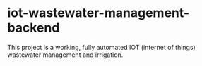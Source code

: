 # iot-wastewater-management-backend
This project is a working, fully automated IOT (internet of things) wastewater management and irrigation. 
